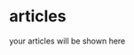 # articles
<!--giab:issue_list_start-->
your articles will be shown here
<!--giab:issue_list_end-->

